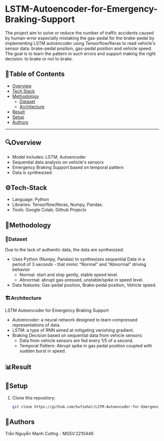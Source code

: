 # LSTM-Autoencoder-for-Emergency-Braking-Support
The project aim to solve or reduce the number of traffic accidents caused by human-error especially mistaking the gas-pedal for the brake-pedal by implementing LSTM autoencoder using Tensorflow/Keras to read vehicle's sensor data: brake-pedal position, gas-pedal position and vehicle speed. The goal is to learn the pattern in such errors and support making the right decision: to brake or not to brake.
## 📌Table of Contents
*  [Overview](#🔍Overview)
*  [Tech Stack](#⚙️Tech-Stack)
*  [Methodology](#🧠Methodology)
   *  [Dataset](#📁Dataset)
   *  [Architecture](#🏗️Architecture)
*  [Result](#📊Result)
*  [Setup](#🚀Setup)
*  [Authors](#👤Authors)
---
## 🔍Overview
* Model includes: LSTM, Autoencoder
* Sequential data analysis on vehicle's sensors
* Emergency Braking Support based on temporal pattern
* Data is synthesized
## ⚙️Tech-Stack
* Language: Python
* Libraries: Tensorflow/Keras, Numpy, Pandas.
* Tools: Google Colab, Github Projects
## 🧠Methodology
### 📁Dataset
Due to the lack of authentic data, the data are synthesized:
* Uses Python (Numpy, Pandas) to synthesizes sequential Data in a period of 3 seconds - that mimic "Normal" and "Abnormal" driving behavior
   * Normal: start and stop gently, stable speed level.
   * Abnormal: abrupt gas-pressed, unstable/spike in speed level.
* Data features: Gas-pedal position, Brake-pedal position, Vehicle speed.
### 🏗️Architecture
LSTM Autoencoder for Emergency Braking Support
* Autoencoder: a neural network designed to learn compressed representations of data.
* LSTM: a type of RNN aimed at mitigating vanishing gradient.
* Braking Decision based on sequential data from vehicle sensors:
   * Data from vehicle sensors are fed every 1/5 of a second. 
   * Temporal Pattern: Abrupt spike in gas pedal position coupled with sudden burst in speed.
## 📊Result

## 🚀Setup
1. Clone this repository:
   ```bash
   git clone https://github.com/hufzohel/LSTM-Autoencoder-for-Emergency-Braking-Support.git
   ```
## 👤Authors
Trần Nguyễn Mạnh Cường - MSSV:2210446


